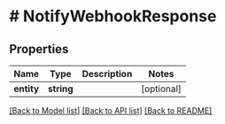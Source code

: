 # # NotifyWebhookResponse

## Properties

Name | Type | Description | Notes
------------ | ------------- | ------------- | -------------
**entity** | **string** |  | [optional]

[[Back to Model list]](../../README.md#models) [[Back to API list]](../../README.md#endpoints) [[Back to README]](../../README.md)
